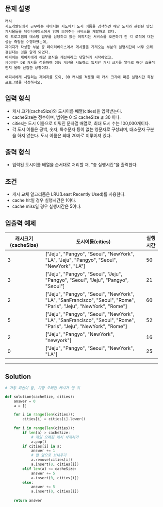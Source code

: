 ## 문제 설명

```
캐시
지도개발팀에서 근무하는 제이지는 지도에서 도시 이름을 검색하면 해당 도시와 관련된 맛집 게시물들을 데이터베이스에서 읽어 보여주는 서비스를 개발하고 있다.
이 프로그램의 테스팅 업무를 담당하고 있는 어피치는 서비스를 오픈하기 전 각 로직에 대한 성능 측정을 수행하였는데,
제이지가 작성한 부분 중 데이터베이스에서 게시물을 가져오는 부분의 실행시간이 너무 오래 걸린다는 것을 알게 되었다.
어피치는 제이지에게 해당 로직을 개선하라고 닦달하기 시작하였고,
제이지는 DB 캐시를 적용하여 성능 개선을 시도하고 있지만 캐시 크기를 얼마로 해야 효율적인지 몰라 난감한 상황이다.

어피치에게 시달리는 제이지를 도와, DB 캐시를 적용할 때 캐시 크기에 따른 실행시간 측정 프로그램을 작성하시오.
```

## 입력 형식

- 캐시 크기(cacheSize)와 도시이름 배열(cities)을 입력받는다.
- cacheSize는 정수이며, 범위는 0 ≦ cacheSize ≦ 30 이다.
- cities는 도시 이름으로 이뤄진 문자열 배열로, 최대 도시 수는 100,000개이다.
- 각 도시 이름은 공백, 숫자, 특수문자 등이 없는 영문자로 구성되며, 대소문자 구분을 하지 않는다. 도시 이름은 최대 20자로 이루어져 있다.

## 출력 형식

- 입력된 도시이름 배열을 순서대로 처리할 때, "총 실행시간"을 출력한다.

## 조건

- 캐시 교체 알고리즘은 LRU(Least Recently Used)를 사용한다.
- cache hit일 경우 실행시간은 1이다.
- cache miss일 경우 실행시간은 5이다.

## 입출력 예제

| 캐시크기(cacheSize) |	도시이름(cities) |	실행시간 |
| --- | --- | --- |
| 3 |	["Jeju", "Pangyo", "Seoul", "NewYork", "LA", "Jeju", "Pangyo", "Seoul", "NewYork", "LA"]	| 50 |
| 3 |	["Jeju", "Pangyo", "Seoul", "Jeju", "Pangyo", "Seoul", "Jeju", "Pangyo", "Seoul"]	| 21 |
| 2 |	["Jeju", "Pangyo", "Seoul", "NewYork", "LA", "SanFrancisco", "Seoul", "Rome", "Paris", "Jeju", "NewYork", "Rome"]	| 60 |
| 5 |	["Jeju", "Pangyo", "Seoul", "NewYork", "LA", "SanFrancisco", "Seoul", "Rome", "Paris", "Jeju", "NewYork", "Rome"]	| 52 |
| 2 |	["Jeju", "Pangyo", "NewYork", "newyork"]	| 16 |
| 0 |	["Jeju", "Pangyo", "Seoul", "NewYork", "LA"]	| 25 |

---

## Solution

```py
# 가장 최신이 앞, 가장 오래된 캐시가 맨 뒤

def solution(cacheSize, cities):
    answer = 0
    a = []

    for i in range(len(cities)):
        cities[i] = cities[i].lower()
    
    for i in range(len(cities)):
        if len(a) > cacheSize:
            # 제일 오래된 캐시 삭제하기
            a.pop()
        if cities[i] in a:
            answer += 1
            # 맨 앞으로 보내주기
            a.remove(cities[i])
            a.insert(0, cities[i])
        elif len(a) <= cacheSize:
            answer += 5
            a.insert(0, cities[i])
        else:
            answer += 5
            a.insert(0, cities[i])
        
    return answer
```
